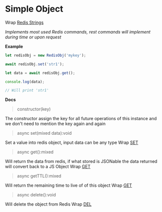 # Simple Object

Wrap [Redis Strings](https://redis.io/commands#string)

_Implements most used Redis commands, rest commands will implement during time or upon request_

**Example**

```javascript
let redisObj = new RedisObj('mykey');

await redisObj.set('str1');

let data = await redisObj.get();

console.log(data); 

// Will print 'str1'
```

**Docs**

> constructor(key)

The constructor assign the key for all future operations of this instance 
and we don't need to mention the key again and again

> async set(mixed data):void
    
Set a value into redis object, input data can be any type
Wrap [SET](https://redis.io/commands/set)

> async get():mixed

Will return the data from redis, if what stored is JSONable the data returned will convert back to a JS Object
Wrap [GET](https://redis.io/commands/get)

> async getTTL():mixed

Will return the remaining time to live of of this object
Wrap [GET](https://redis.io/commands/get)
 
> async delete():void

Will delete the object from Redis
Wrap [DEL](https://redis.io/commands/del)